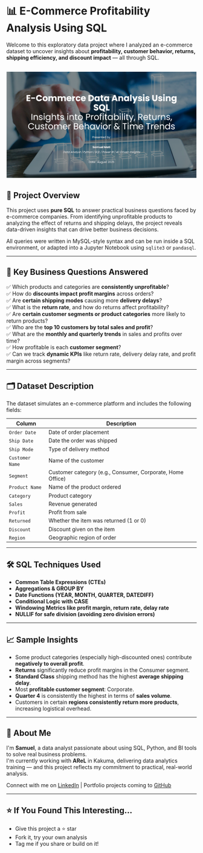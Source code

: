 # 📊 E-Commerce Profitability Analysis Using SQL

Welcome to this exploratory data project where I analyzed an e-commerce dataset to uncover insights about **profitability, customer behavior, returns, shipping efficiency, and discount impact** — all through SQL.

![Cover Page](cover.png)
---

## 🚀 Project Overview

This project uses **pure SQL** to answer practical business questions faced by e-commerce companies. From identifying unprofitable products to analyzing the effect of returns and shipping delays, the project reveals data-driven insights that can drive better business decisions.

All queries were written in MySQL-style syntax and can be run inside a SQL environment, or adapted into a Jupyter Notebook using `sqlite3` or `pandasql`.

---

## 🧠 Key Business Questions Answered

✅ Which products and categories are **consistently unprofitable**?  
✅ How do **discounts impact profit margins** across orders?  
✅ Are **certain shipping modes** causing more **delivery delays**?  
✅ What is the **return rate**, and how do returns affect profitability?  
✅ Are **certain customer segments or product categories** more likely to return products?  
✅ Who are the **top 10 customers by total sales and profit**?  
✅ What are the **monthly and quarterly trends** in sales and profits over time?  
✅ How profitable is each **customer segment**?  
✅ Can we track **dynamic KPIs** like return rate, delivery delay rate, and profit margin across segments?

---

## 🗂️ Dataset Description

The dataset simulates an e-commerce platform and includes the following fields:

| Column | Description |
|--------|-------------|
| `Order Date` | Date of order placement |
| `Ship Date` | Date the order was shipped |
| `Ship Mode` | Type of delivery method |
| `Customer Name` | Name of the customer |
| `Segment` | Customer category (e.g., Consumer, Corporate, Home Office) |
| `Product Name` | Name of the product ordered |
| `Category` | Product category |
| `Sales` | Revenue generated |
| `Profit` | Profit from sale |
| `Returned` | Whether the item was returned (1 or 0) |
| `Discount` | Discount given on the item |
| `Region` | Geographic region of order |

---

## 🛠️ SQL Techniques Used

- **Common Table Expressions (CTEs)**
- **Aggregations & GROUP BY**
- **Date Functions (YEAR, MONTH, QUARTER, DATEDIFF)**
- **Conditional Logic with CASE**
- **Windowing Metrics like profit margin, return rate, delay rate**
- **NULLIF for safe division (avoiding zero division errors)**

---

## 📈 Sample Insights

- Some product categories (especially high-discounted ones) contribute **negatively to overall profit**.
- **Returns** significantly reduce profit margins in the Consumer segment.
- **Standard Class** shipping method has the highest **average shipping delay**.
- Most **profitable customer segment**: Corporate.  
- **Quarter 4** is consistently the highest in terms of **sales volume**.
- Customers in certain **regions consistently return more products**, increasing logistical overhead.

---


## 👤 About Me

I'm **Samuel**, a data analyst passionate about using SQL, Python, and BI tools to solve real business problems.  
I'm currently working with **AReL** in Kakuma, delivering data analytics training — and this project reflects my commitment to practical, real-world analysis.

Connect with me on [LinkedIn](https://www.linkedin.com/in/samuel-mati) | Portfolio projects coming to [GitHub](https://github.com/samuel-mati)

---

## ⭐ If You Found This Interesting...

- Give this project a ⭐ star
- Fork it, try your own analysis
- Tag me if you share or build on it!
